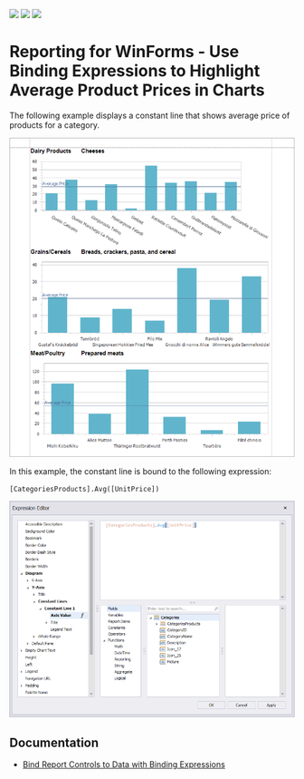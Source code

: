 <!-- default badges list -->
![](https://img.shields.io/endpoint?url=https://codecentral.devexpress.com/api/v1/VersionRange/642266728/2023.1)
[![](https://img.shields.io/badge/Open_in_DevExpress_Support_Center-FF7200?style=flat-square&logo=DevExpress&logoColor=white)](https://supportcenter.devexpress.com/ticket/details/T1166846)
[![](https://img.shields.io/badge/📖_How_to_use_DevExpress_Examples-e9f6fc?style=flat-square)](https://docs.devexpress.com/GeneralInformation/403183)
<!-- default badges end -->

# Reporting for WinForms - Use Binding Expressions to Highlight Average Product Prices in Charts

The following example displays a constant line that shows average price of products for a category.

![XRCharts](Images/xrchart.png)

In this example, the constant line is bound to the following expression:

```expression
[CategoriesProducts].Avg([UnitPrice])
```

![Expression Editor](Images/expression-editor.png)

## Documentation

* [Bind Report Controls to Data with Binding Expressions](https://docs.devexpress.com/XtraReports/1180/detailed-guide-to-devexpress-reporting/use-report-controls/bind-report-controls-to-data/specify-a-control-s-binding-expression?v=23.1)
